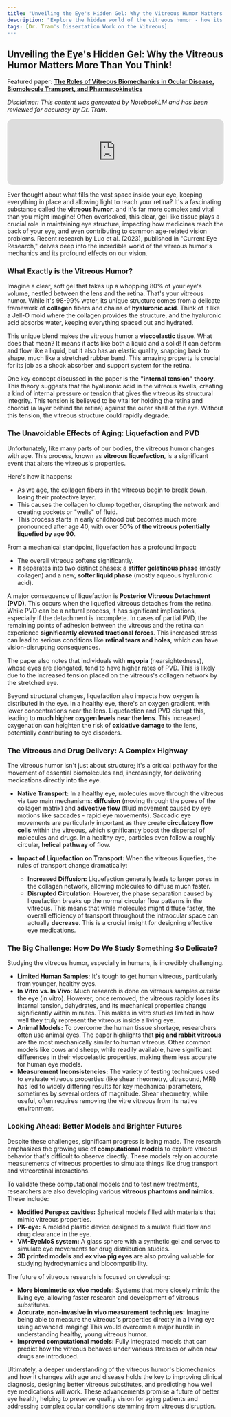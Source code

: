 ```yaml
---
title: "Unveiling the Eye's Hidden Gel: Why the Vitreous Humor Matters More Than You Think!"
description: "Explore the hidden world of the vitreous humor - how its unique structure supports your vision, what happens as it ages, and why understanding its biomechanics is key for treating eye diseases and improving drug delivery."
tags: [Dr. Tram's Dissertation Work on the Vitreous]
---
```


## Unveiling the Eye's Hidden Gel: Why the Vitreous Humor Matters More Than You Think!

Featured paper: [**The Roles of Vitreous Biomechanics in Ocular Disease, Biomolecule Transport, and Pharmacokinetics**](https://doi.org/10.1080/02713683.2022.2033271)

*Disclaimer: This content was generated by NotebookLM and has been reviewed for accuracy by Dr. Tram.*

<div align="center">
    <iframe style="border-radius:12px" src="https://open.spotify.com/embed/episode/3EWDKBBbr5WnE6QJ0zJ9Tj?utm_source=generator&theme=0" width="100%" height="152" frameBorder="0" allowfullscreen="" allow="autoplay; clipboard-write; encrypted-media; fullscreen; picture-in-picture" loading="lazy"></iframe>
</div>

Ever thought about what fills the vast space inside your eye, keeping everything in place and allowing light to reach your retina? It's a fascinating substance called the **vitreous humor**, and it's far more complex and vital than you might imagine! Often overlooked, this clear, gel-like tissue plays a crucial role in maintaining eye structure, impacting how medicines reach the back of your eye, and even contributing to common age-related vision problems. Recent research by Luo et al. (2023), published in "Current Eye Research," delves deep into the incredible world of the vitreous humor's mechanics and its profound effects on our vision.

### What Exactly is the Vitreous Humor?

Imagine a clear, soft gel that takes up a whopping 80% of your eye's volume, nestled between the lens and the retina. That's your vitreous humor. While it's 98-99% water, its unique structure comes from a delicate framework of **collagen** fibers and chains of **hyaluronic acid**. Think of it like a Jell-O mold where the collagen provides the structure, and the hyaluronic acid absorbs water, keeping everything spaced out and hydrated.

This unique blend makes the vitreous humor a **viscoelastic** tissue. What does that mean? It means it acts like both a liquid and a solid! It can deform and flow like a liquid, but it also has an elastic quality, snapping back to shape, much like a stretched rubber band. This amazing property is crucial for its job as a shock absorber and support system for the retina.

One key concept discussed in the paper is the **"internal tension" theory**. This theory suggests that the hyaluronic acid in the vitreous swells, creating a kind of internal pressure or tension that gives the vitreous its structural integrity. This tension is believed to be vital for holding the retina and choroid (a layer behind the retina) against the outer shell of the eye. Without this tension, the vitreous structure could rapidly degrade.

### The Unavoidable Effects of Aging: Liquefaction and PVD

Unfortunately, like many parts of our bodies, the vitreous humor changes with age. This process, known as **vitreous liquefaction**, is a significant event that alters the vitreous's properties.

Here's how it happens:
*   As we age, the collagen fibers in the vitreous begin to break down, losing their protective layer.
*   This causes the collagen to clump together, disrupting the network and creating pockets or "wells" of fluid.
*   This process starts in early childhood but becomes much more pronounced after age 40, with over **50% of the vitreous potentially liquefied by age 90**.

From a mechanical standpoint, liquefaction has a profound impact:
*   The overall vitreous softens significantly.
*   It separates into two distinct phases: a **stiffer gelatinous phase** (mostly collagen) and a new, **softer liquid phase** (mostly aqueous hyaluronic acid).

A major consequence of liquefaction is **Posterior Vitreous Detachment (PVD)**. This occurs when the liquefied vitreous detaches from the retina. While PVD can be a natural process, it has significant implications, especially if the detachment is incomplete. In cases of partial PVD, the remaining points of adhesion between the vitreous and the retina can experience **significantly elevated tractional forces**. This increased stress can lead to serious conditions like **retinal tears and holes**, which can have vision-disrupting consequences.

The paper also notes that individuals with **myopia** (nearsightedness), whose eyes are elongated, tend to have higher rates of PVD. This is likely due to the increased tension placed on the vitreous's collagen network by the stretched eye.

Beyond structural changes, liquefaction also impacts how oxygen is distributed in the eye. In a healthy eye, there's an oxygen gradient, with lower concentrations near the lens. Liquefaction and PVD disrupt this, leading to **much higher oxygen levels near the lens**. This increased oxygenation can heighten the risk of **oxidative damage** to the lens, potentially contributing to eye disorders.

### The Vitreous and Drug Delivery: A Complex Highway

The vitreous humor isn't just about structure; it's a critical pathway for the movement of essential biomolecules and, increasingly, for delivering medications directly into the eye.

*   **Native Transport:** In a healthy eye, molecules move through the vitreous via two main mechanisms: **diffusion** (moving through the pores of the collagen matrix) and **advective flow** (fluid movement caused by eye motions like saccades - rapid eye movements). Saccadic eye movements are particularly important as they create **circulatory flow cells** within the vitreous, which significantly boost the dispersal of molecules and drugs. In a healthy eye, particles even follow a roughly circular, **helical pathway** of flow.

*   **Impact of Liquefaction on Transport:** When the vitreous liquefies, the rules of transport change dramatically:
    *   **Increased Diffusion:** Liquefaction generally leads to larger pores in the collagen network, allowing molecules to diffuse much faster.
    *   **Disrupted Circulation:** However, the phase separation caused by liquefaction breaks up the normal circular flow patterns in the vitreous. This means that while molecules might diffuse faster, the overall efficiency of transport throughout the intraocular space can actually **decrease**. This is a crucial insight for designing effective eye medications.

### The Big Challenge: How Do We Study Something So Delicate?

Studying the vitreous humor, especially in humans, is incredibly challenging.
*   **Limited Human Samples:** It's tough to get human vitreous, particularly from younger, healthy eyes.
*   **In Vitro vs. In Vivo:** Much research is done on vitreous samples *outside* the eye (in vitro). However, once removed, the vitreous rapidly loses its internal tension, dehydrates, and its mechanical properties change significantly within minutes. This makes in vitro studies limited in how well they truly represent the vitreous inside a living eye.
*   **Animal Models:** To overcome the human tissue shortage, researchers often use animal eyes. The paper highlights that **pig and rabbit vitreous** are the most mechanically similar to human vitreous. Other common models like cows and sheep, while readily available, have significant differences in their viscoelastic properties, making them less accurate for human eye models.
*   **Measurement Inconsistencies:** The variety of testing techniques used to evaluate vitreous properties (like shear rheometry, ultrasound, MRI) has led to widely differing results for key mechanical parameters, sometimes by several orders of magnitude. Shear rheometry, while useful, often requires removing the vitre vitreous from its native environment.

### Looking Ahead: Better Models and Brighter Futures

Despite these challenges, significant progress is being made. The research emphasizes the growing use of **computational models** to explore vitreous behavior that's difficult to observe directly. These models rely on accurate measurements of vitreous properties to simulate things like drug transport and vitreoretinal interactions.

To validate these computational models and to test new treatments, researchers are also developing various **vitreous phantoms and mimics**. These include:
*   **Modified Perspex cavities:** Spherical models filled with materials that mimic vitreous properties.
*   **PK-eye:** A molded plastic device designed to simulate fluid flow and drug clearance in the eye.
*   **VM-EyeMoS system:** A glass sphere with a synthetic gel and servos to simulate eye movements for drug distribution studies.
*   **3D printed models** and **ex vivo pig eyes** are also proving valuable for studying hydrodynamics and biocompatibility.

The future of vitreous research is focused on developing:
*   **More biomimetic ex vivo models:** Systems that more closely mimic the living eye, allowing faster research and development of vitreous substitutes.
*   **Accurate, non-invasive in vivo measurement techniques:** Imagine being able to measure the vitreous's properties directly in a living eye using advanced imaging! This would overcome a major hurdle in understanding healthy, young vitreous humor.
*   **Improved computational models:** Fully integrated models that can predict how the vitreous behaves under various stresses or when new drugs are introduced.

Ultimately, a deeper understanding of the vitreous humor's biomechanics and how it changes with age and disease holds the key to improving clinical diagnosis, designing better vitreous substitutes, and predicting how well eye medications will work. These advancements promise a future of better eye health, helping to preserve quality vision for aging patients and addressing complex ocular conditions stemming from vitreous disruption.
